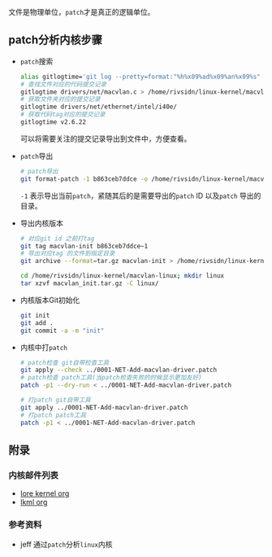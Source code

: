文件是物理单位，`patch`才是真正的逻辑单位。



## patch分析内核步骤

* `patch`搜索

  ```bash
  alias gitlogtime='git log --pretty=format:"%h%x09%ad%x09%an%x09%s" --date=short'
  # 查找文件对应的代码提交记录
  gitlogtime drivers/net/macvlan.c > /home/rivsidn/linux-kernel/macvlan-linux/macvlan.log
  # 获取文件夹对应的提交记录
  gitlogtime drivers/net/ethernet/intel/i40e/
  # 获取代码tag对应的提交记录
  gitlogtime v2.6.22
  ```

  可以将需要关注的提交记录导出到文件中，方便查看。

* `patch`导出

  ```bash
  # patch导出
  git format-patch -1 b863ceb7ddce -o /home/rivsidn/linux-kernel/macvlan-linux
  ```

  `-1` 表示导出当前`patch`，紧随其后的是需要导出的`patch` ID 以及`patch` 导出的目录。

* 导出内核版本

  ```bash
  # 对应git id 之前打tag
  git tag macvlan-init b863ceb7ddce~1
  # 导出对应tag 的文件到指定目录
  git archive --format=tar.gz macvlan-init > /home/rivsidn/linux-kernel/macvlan-linux/macvlan_init.tar.gz
  
  cd /home/rivsidn/linux-kernel/macvlan-linux; mkdir linux
  tar xzvf macvlan_init.tar.gz -C linux/
  ```

* 内核版本Git初始化 

  ```bash
  git init
  git add .
  git commit -a -m "init"
  ```

* 内核中打`patch`

  ```bash
  # patch检查 git自带检查工具
  git apply --check ../0001-NET-Add-macvlan-driver.patch
  # patch检查 patch工具(当patch检查失败的时候显示更加友好)
  patch -p1 --dry-run < ../0001-NET-Add-macvlan-driver.patch
  
  # 打patch git自带工具
  git apply ../0001-NET-Add-macvlan-driver.patch
  # 打patch patch工具
  patch -p1 < ../0001-NET-Add-macvlan-driver.patch
  ```



## 附录

### 内核邮件列表

* [lore kernel org](https://lore.kernel.org/)
* [lkml org](https://lkml.org/lkml)



### 参考资料

* jeff 通过`patch`分析`linux`内核

